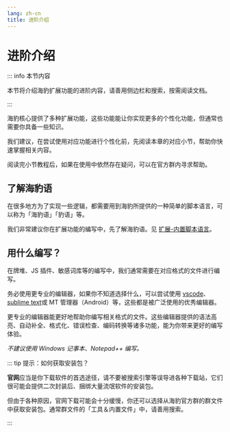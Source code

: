 ```yaml
---
lang: zh-cn
title: 进阶介绍
---
```


# 进阶介绍

::: info 本节内容

本节将介绍海豹扩展功能的进阶内容，请善用侧边栏和搜索，按需阅读文档。

:::

海豹核心提供了多种扩展功能，这些功能能让你实现更多的个性化功能，但通常也需要你具备一些知识。

我们建议，在尝试使用对应功能进行个性化前，先阅读本章的对应小节，帮助你快速掌握相关内容。

阅读完小节教程后，如果在使用中依然存在疑问，可以在官方群内寻求帮助。

## 了解海豹语

在很多地方为了实现一些逻辑，都需要用到海豹所提供的一种简单的脚本语言，可以称为「海豹语」「豹语」等。

我们非常建议你在扩展功能的编写中，先了解海豹语。见 [扩展-内置脚本语言](./script.md)。

## 用什么编写？

在牌堆、JS 插件、敏感词库等的编写中，我们通常需要在对应格式的文件进行编写。

务必使用更专业的编辑器，如果你不知道选择什么，可以尝试使用 [vscode](https://code.visualstudio.com)、[sublime text](https://www.sublimetext.com)或 MT 管理器（Android）等，这些都是被广泛使用的优秀编辑器。

更专业的编辑器能更好地帮助你编写相关格式的文件。这些编辑器提供的语法高亮、自动补全、格式化、错误检查、编码转换等诸多功能，能为你带来更好的编写体验。

*不建议使用 Windows 记事本、Notepad++ 编写。*

::: tip 提示：如何获取安装包？

**官网**应当是你下载软件的首选途径，请不要被搜索引擎等误导进各种下载站，它们很可能会提供二次封装后、捆绑大量流氓软件的安装包。

但由于各种原因，官网下载可能会十分缓慢，你还可以选择从海豹官方群的群文件中获取安装包。通常群文件的「工具＆内置文件」中，请善用搜索。

:::